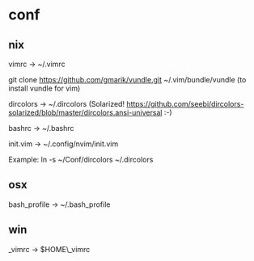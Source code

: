 # conf

## nix

vimrc -> ~/.vimrc

git clone https://github.com/gmarik/vundle.git ~/.vim/bundle/vundle (to install vundle for vim)

dircolors -> ~/.dircolors (Solarized! https://github.com/seebi/dircolors-solarized/blob/master/dircolors.ansi-universal :-)

bashrc -> ~/.bashrc

init.vim -> ~/.config/nvim/init.vim

Example: ln -s ~/Conf/dircolors ~/.dircolors

## osx

bash_profile -> ~/.bash_profile 

## win

\_vimrc -> $HOME\\_vimrc

